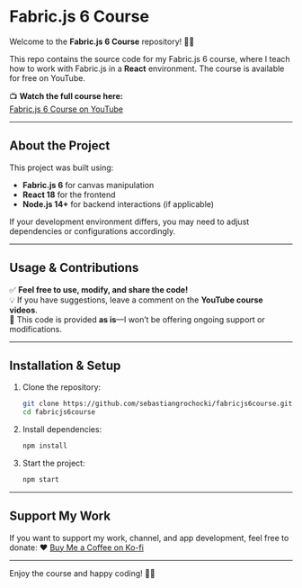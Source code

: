 # Fabric.js 6 Course

Welcome to the **Fabric.js 6 Course** repository! 🎨🚀

This repo contains the source code for my Fabric.js 6 course, where I teach how to work with Fabric.js in a **React** environment. The course is available for free on YouTube.

📺 **Watch the full course here:**  
[Fabric.js 6 Course on YouTube](https://www.youtube.com/playlist?list=PLOmd6EbLLA_oLtJ9howoPC01788f1dtEz)

---

## About the Project

This project was built using:

- **Fabric.js 6** for canvas manipulation
- **React 18** for the frontend
- **Node.js 14+** for backend interactions (if applicable)

If your development environment differs, you may need to adjust dependencies or configurations accordingly.

---

## Usage & Contributions

✅ **Feel free to use, modify, and share the code!**  
💡 If you have suggestions, leave a comment on the **YouTube course videos**.  
🔧 This code is provided **as is**—I won’t be offering ongoing support or modifications.

---

## Installation & Setup

1. Clone the repository:
   ```bash
   git clone https://github.com/sebastiangrochocki/fabricjs6course.git
   cd fabricjs6course
   ```
2. Install dependencies:
   ```bash
   npm install
   ```
3. Start the project:
   ```bash
   npm start
   ```

---

## Support My Work

If you want to support my work, channel, and app development, feel free to donate: ❤️
[Buy Me a Coffee on Ko-fi](https://ko-fi.com/sebikostudio)

---

Enjoy the course and happy coding! 🎨🔥
